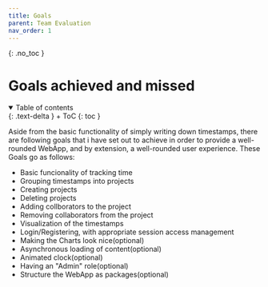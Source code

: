 ```yaml
---
title: Goals
parent: Team Evaluation
nav_order: 1
---
```




{: .no_toc }
# Goals achieved and missed

<details open markdown="block">
{: .text-delta }
<summary>Table of contents</summary>
+ ToC
{: toc }
</details>

Aside from the basic functionality of simply writing down timestamps, there are following goals that i have set out to achieve in order to provide a well-rounded WebApp, and by extension, a well-rounded user experience. These Goals go as follows: 

- Basic funcionality of tracking time
- Grouping timestamps into projects
- Creating projects
- Deleting projects
- Adding collborators to the project
- Removing collaborators from the project
- Visualization of the timestamps
- Login/Registering, with appropriate session access management
- Making the Charts look nice(optional)
- Asynchronous loading of content(optional)
- Animated clock(optional)
- Having an "Admin" role(optional)
- Structure the WebApp as packages(optional)
